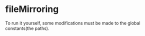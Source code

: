 
# fileMirroring

To run it yourself, some modifications must be made to the global constants(the paths).
